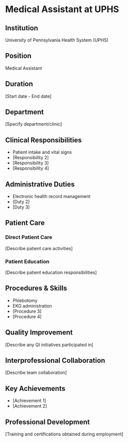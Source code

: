 # Medical Assistant at UPHS

## Institution

University of Pennsylvania Health System (UPHS)

## Position

Medical Assistant

## Duration

[Start date - End date]

## Department

[Specify department/clinic]

## Clinical Responsibilities

- Patient intake and vital signs
- [Responsibility 2]
- [Responsibility 3]
- [Responsibility 4]

## Administrative Duties

- Electronic health record management
- [Duty 2]
- [Duty 3]

## Patient Care

### Direct Patient Care
[Describe patient care activities]

### Patient Education
[Describe patient education responsibilities]

## Procedures & Skills

- Phlebotomy
- EKG administration
- [Procedure 3]
- [Procedure 4]

## Quality Improvement

[Describe any QI initiatives participated in]

## Interprofessional Collaboration

[Describe team collaboration]

## Key Achievements

- [Achievement 1]
- [Achievement 2]

## Professional Development

[Training and certifications obtained during employment]